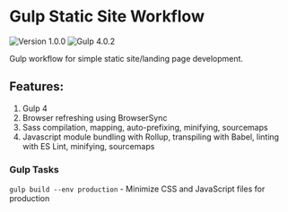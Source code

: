 # Gulp Static Site Workflow
![Version 1.0.0](https://img.shields.io/badge/Version-1.0.0-brightgreen)
![Gulp 4.0.2](https://img.shields.io/badge/gulp-4.0.2-red)

Gulp workflow for simple static site/landing page development.

## Features:

1. Gulp 4
2. Browser refreshing using BrowserSync
3. Sass compilation, mapping, auto-prefixing, minifying, sourcemaps
4. Javascript module bundling with Rollup, transpiling with Babel, linting with ES Lint, minifying, sourcemaps

### Gulp Tasks
`gulp build --env production` - Minimize CSS and JavaScript files for production